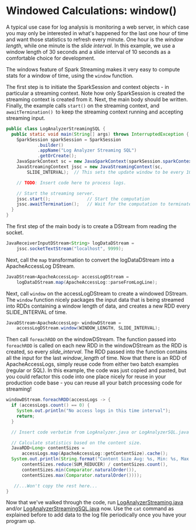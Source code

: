 # Windowed Calculations: window()

A typical use case for log analysis is monitoring a web server,
in which case you may only be interested in what's happened for the last one hour of time and want those statistics to refresh every minute.  One hour is
the *window length*, while one minute is the *slide interval*.  In this
example, we use a window length of 30 seconds and a slide interval of
10 seconds as a comfortable choice for development.

The windows feature of Spark Streaming makes it very easy to compute
stats for a window of time, using the `window` function.

The first step is to initiate the SparkSession and context objects - in particular
a streaming context. Note how only SparkSession is created the streaming context
is created from it.  Next, the main body should be written.  Finally, the example
calls ```start()``` on the streaming context, and ```awaitTermination() ```to keep
the streaming context running and accepting streaming input.

```java
public class LogAnalyzerStreamingSQL {
  public static void main(String[] args) throws InterruptedException {
    SparkSession sparkSession = SparkSession
            .builder()
            .appName("Log Analyzer Streaming SQL")
            .getOrCreate();
    JavaSparkContext sc = new JavaSparkContext(sparkSession.sparkContext());
    JavaStreamingContext jssc = new JavaStreamingContext(sc,
        SLIDE_INTERVAL);  // This sets the update window to be every 10 seconds.

    // TODO: Insert code here to process logs.

    // Start the streaming server.
    jssc.start();              // Start the computation
    jssc.awaitTermination();   // Wait for the computation to terminate
  }
}
```

The first step of the main body is to create a DStream from reading the socket.
```java
JavaReceiverInputDStream<String> logDataDStream =
    jssc.socketTextStream("localhost", 9999);
```

Next, call the ```map``` transformation to convert the logDataDStream into a ApacheAccessLog DStream.
```java
JavaDStream<ApacheAccessLog> accessLogDStream =
    logDataDStream.map(ApacheAccessLog::parseFromLogLine);
```

Next, call ```window``` on the accessLogDStream to create a windowed DStream.  The ``window`` function nicely packages the input data that is being
streamed into RDDs containing a window length of data, and creates a new
RDD every SLIDE_INTERVAL of time.
```java
JavaDStream<ApacheAccessLog> windowDStream =
    accessLogDStream.window(WINDOW_LENGTH, SLIDE_INTERVAL);
```

Then call ```foreachRDD``` on the windowDStream.  The function
passed into ```foreachRDD``` is called on each new RDD in the windowDStream as the RDD
is created, so every *slide_interval*.  The RDD passed into the function contains
all the input for the last *window_length* of time.  Now that there is
an RDD of ApacheAccessLogs, simply reuse code from either two batch examples (regular or SQL).  In this example, the code was just copied and pasted, but you could refactor this code into one place nicely for reuse in your production code base - you can reuse all your batch processing code for streaming!
```java
windowDStream.foreachRDD(accessLogs -> {
  if (accessLogs.count() == 0) {
    System.out.println("No access logs in this time interval");
    return;
  }

  // Insert code verbatim from LogAnalyzer.java or LogAnalyzerSQL.java here.

  // Calculate statistics based on the content size.
  JavaRDD<Long> contentSizes =
      accessLogs.map(ApacheAccessLog::getContentSize).cache();
  System.out.println(String.format("Content Size Avg: %s, Min: %s, Max: %s",
      contentSizes.reduce(SUM_REDUCER) / contentSizes.count(),
      contentSizes.min(Comparator.naturalOrder()),
      contentSizes.max(Comparator.naturalOrder())));

   //...Won't copy the rest here...
}
```

Now that we've walked through the code, run
 [LogAnalyzerStreaming.java](java8/src/main/java/com/databricks/apps/logs/chapter1/LogAnalyzerStreaming.java)
and/or [LogAnalyzerStreamingSQL.java](java8/src/main/java/com/databricks/apps/logs/chapter1/LogAnalyzerStreamingSQL.java) now. Use the `cat` command as explained before to add data to the log file periodically once you have your program up.
